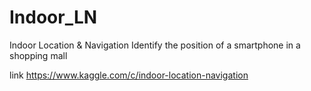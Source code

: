 # Indoor_LN
Indoor Location &amp; Navigation Identify the position of a smartphone in a shopping mall

link https://www.kaggle.com/c/indoor-location-navigation
